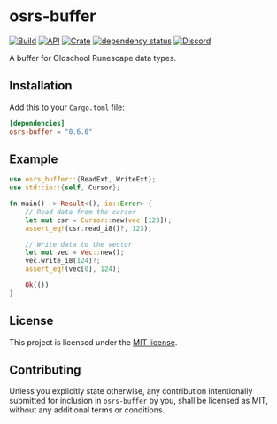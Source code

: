 # osrs-buffer

[![Build](https://github.com/runecore/osrs-buffer/workflows/build/badge.svg)](https://github.com/runecore/osrs-buffer)
[![API](https://docs.rs/osrs-buffer/badge.svg)](https://docs.rs/osrs-buffer)
[![Crate](https://img.shields.io/crates/v/osrs-buffer)](https://crates.io/crates/osrs-buffer)
[![dependency status](https://deps.rs/repo/github/runecore/osrs-buffer/status.svg)](https://deps.rs/repo/github/runecore/osrs-buffer)
[![Discord](https://img.shields.io/discord/926860365873184768?color=5865F2)](https://discord.gg/CcTa7TZfSc)

A buffer for Oldschool Runescape data types.

## Installation

Add this to your `Cargo.toml` file:

```toml
[dependencies]
osrs-buffer = "0.6.0"
```

## Example

```rust
use osrs_buffer::{ReadExt, WriteExt};
use std::io::{self, Cursor};

fn main() -> Result<(), io::Error> {
    // Read data from the cursor
    let mut csr = Cursor::new(vec![123]);
    assert_eq!(csr.read_i8()?, 123);

    // Write data to the vector
    let mut vec = Vec::new();
    vec.write_i8(124)?;
    assert_eq!(vec[0], 124);

    Ok(())
}
```

## License

This project is licensed under the [MIT license](license-mit).

## Contributing

Unless you explicitly state otherwise, any contribution intentionally submitted for inclusion in `osrs-buffer` by you, shall be licensed as MIT, without any additional terms or conditions.
